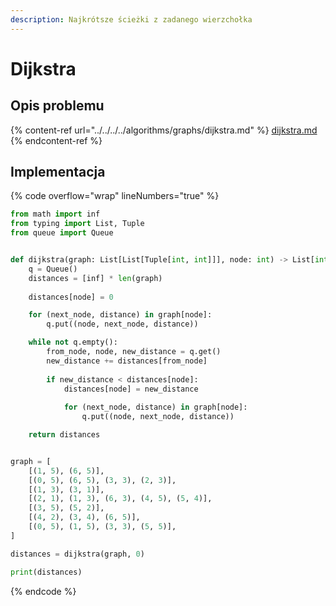 ```yaml
---
description: Najkrótsze ścieżki z zadanego wierzchołka
---
```


# Dijkstra

## Opis problemu

{% content-ref url="../../../../algorithms/graphs/dijkstra.md" %}
[dijkstra.md](../../../../algorithms/graphs/dijkstra.md)
{% endcontent-ref %}

## Implementacja

{% code overflow="wrap" lineNumbers="true" %}
```python
from math import inf
from typing import List, Tuple
from queue import Queue


def dijkstra(graph: List[List[Tuple[int, int]]], node: int) -> List[int]:
    q = Queue()
    distances = [inf] * len(graph)
        
    distances[node] = 0

    for (next_node, distance) in graph[node]:
        q.put((node, next_node, distance))

    while not q.empty():
        from_node, node, new_distance = q.get()
        new_distance += distances[from_node]
        
        if new_distance < distances[node]:
            distances[node] = new_distance
            
            for (next_node, distance) in graph[node]:
                q.put((node, next_node, distance))

    return distances


graph = [
    [(1, 5), (6, 5)],
    [(0, 5), (6, 5), (3, 3), (2, 3)],
    [(1, 3), (3, 1)],
    [(2, 1), (1, 3), (6, 3), (4, 5), (5, 4)],
    [(3, 5), (5, 2)],
    [(4, 2), (3, 4), (6, 5)],
    [(0, 5), (1, 5), (3, 3), (5, 5)],
]

distances = dijkstra(graph, 0)

print(distances)
```
{% endcode %}
